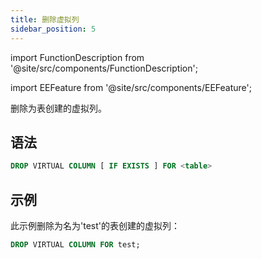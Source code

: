 ```yaml
---
title: 删除虚拟列
sidebar_position: 5
---
```


import FunctionDescription from '@site/src/components/FunctionDescription';

<FunctionDescription description="引入或更新版本：v1.2.271"/>

import EEFeature from '@site/src/components/EEFeature';

<EEFeature featureName='虚拟列'/>

删除为表创建的虚拟列。

## 语法

```sql
DROP VIRTUAL COLUMN [ IF EXISTS ] FOR <table>
```

## 示例

此示例删除为名为'test'的表创建的虚拟列：

```sql
DROP VIRTUAL COLUMN FOR test;
```